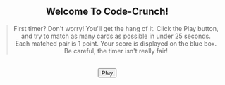 <style>
#greet-text{
    text-align: center;
}

.play-container{
    text-align: center;
}

.greet-container{
    text-align: center;
}

#play-button{
    display: block;
    margin: auto;
}

#close-game{
    display: none;
    margin: auto;
    background-color: rgb(223, 109, 109);
}

#game-container{
    position: relative !important;
    --bg-color: #90fff0 !important;
    --bg-color-light: #ff00c8; 
    background: linear-gradient(-45deg, var(--bg-color), var(--bg-color-light), var(--bg-color), var(--bg-color-light));
    background-size: 1200% 1200% !important;
    animation: gradient 7s ease infinite !important;
    text-align: center;
    width: 480px;
    height: 480px;
    border-radius: 20px;
    margin: auto;
    display: none;
}
#timer-container{
  display: none;
}
#bar{
  margin-top: 40px;
  font-family: 'Fira Mono', monospace !important;
  border-collapse: collapse;
  width: 100%;
  border-radius: 0.75em;
  box-shadow: 0 0 0.5em #175178;
  padding: 10px 10px;
}
.bar-1 {
  margin-left: 100px;
  width: 150px;
  height: 80px;
  border-radius: 40px;
  background-color: #90fff0;
  color: #000000;
  border: #ffffff;
}
#game {
  justify-self: center;
  display: grid;
  grid-template-columns: repeat(4, 1fr);
  grid-template-rows: repeat(4, 1fr);
  width: 450px;
  height: 450px;  
}
.flip-card {
  background-color: transparent;
  width: 100px;
  height: 100px;
  perspective: 1000px;
  margin-top: 0px;
  position: relative;
  text-align: center;
  transition: transform 0.6s;
  transform-style: preserve-3d;
}
.flip-card div {
  display: flex;
  justify-content: center;
  align-items: center;
  position: absolute;
  width: 100%;
  height: 100%;
  backface-visibility: hidden;
}
.flip-card .flip-card-front {
  width: 100px;
  height: 100px;
  background-color: #ff0000;
  border-radius: 20px;
}
.flip-card .flip-card-back {
  width: 100px;
  height: 100px;
  background-color: #f1dd00;
  transform: rotateY(180deg);
  border-radius: 20px;
}
.flip-card.flipped {
  transform: rotateY(180deg);
}
#canvas{
  position: relative;
  display: block;
  padding-top: 22px;
  margin: 21px
}
img {
  width: 50px;
  height: 50px;
}    
.frozen {
  pointer-events: none;
  opacity: 1;
}
.frozen-text {
  display: none;
  position: absolute;
  top: 50%;
  left: 50%;
  transform: translate(-50%, -50%);
  font-size: 36px;
  font-weight: bold;
  font-family: "Lucida Console", "Monaco", monospace;
  color: #ff9304;
  text-align: center;
}
.frozen .frozen-text {
  display: block;
}
#popup-image {
  position: absolute;
  display: none;
  top: 45%;
  left: 50%;
  transform: translate(-50%, -50%);
  width: 400px;
  height: 300px;
}
.timer {
  width: 200px;
  border: solid 1px #ffffff;
  border-radius: 6px;
}
.timer .inner {
  height: 15px;
  animation: timer-start;
  animation-duration: 40s;
  animation-iteration-count: 1;
  animation-fill-mode: forwards;
  animation-play-state: paused;
  animation-timing-function: linear;
  border-radius: 6px;
}
@keyframes timer-start {
  0% {
    width: 100%;
    background: #1aff00;
  }
  100% {
    width: 0%;
    background: #F00;
  }
}
#highscores{
  font-family: 'Fira Mono', monospace !important;
  border-collapse: collapse;
  width: 100%;
  border-radius: 0.75em;
  box-shadow: 0 0 0.5em #175178;
  padding: 10px 10px;
  display: table;
}         
</style>

<div class="greet-container">
  <h2>Welcome To Code-Crunch!</h2>
  <blockquote id = "greet-text">First timer? Don't worry! You'll get the hang of it. Click the Play button, and try to match as many cards as possible in under 25 seconds. Each matched pair is 1 point. Your score is displayed on the blue box. Be careful, the timer isn't really fair!</blockquote>
</div>
<br>
<div class="play-container">
  <button type="button" id="play-button">Play</button>
  <button type="button" id="close-game">Close</button>
  <div id="timer-container">
    <table id="bar">
      <tr>
        <th><button type="button" class="bar-1"><span id="match-count">Score</span></button></th>
        <th><div id='timer'></div></th>
      </tr>
    </table>
  </div>
  <br>
  <div id="game-container">
      <section id="canvas" class="hidden">
      <div id="game">
      </div>
      <img id="popup-image" src="{{site.baseurl}}/images/m.png">
    </section>
  </div>
  <br>
</div>
<script>

// for loop: creating 16 cards each with a unique id
var gameDiv = document.getElementById('game');
for (let i = 1; i <= 16; i++) {
  var flipCardDiv = document.createElement('div');
  flipCardDiv.id = 'flip-card-' + i;
  flipCardDiv.classList.add('flip-card');
  flipCardDiv.innerHTML = `
    <div class="flip-card-front"></div>
    <div class="flip-card-back"></div>
  `;
  gameDiv.appendChild(flipCardDiv);
}

// onevent click listeners for play button and close button (closing and starting the game restarts the game including score and timer)
var playbutton = document.getElementById("play-button");
playbutton.onclick = function() {
  document.getElementById("game-container").style.display = "block";
  document.getElementById("timer-container").style.display = "block";
  document.getElementById("play-button").style.display = "none";
  document.getElementById("close-game").style.display = "block";
}

// by using the randSide function it is assured that the items in the list are assigned to each card randomly with no repeats
var sides = document.querySelectorAll(".flip-card .flip-card-back");
function assignSides(sides) {
  // each image is listed twice since there are 16 cards
  var url = "{{site.baseurl}}/images/";   // for max efficiency
  // CITATION: all of the following images are from the website Font Awesome
  var possibleSides = [
                        url + "bug.png",
                        url + "bug.png", 
                        url + "c.png",
                        url + "c.png",  
                        url + "ch.png", 
                        url + "ch.png", 
                        url + "d.png", 
                        url + "d.png",
                        url + "e.png", 
                        url + "e.png",
                        url + "g.png",
                        url + "g.png",  
                        url + "s.png", 
                        url + "s.png", 
                        url + "sc.png",   
                        url + "sc.png"
                      ];

  var sidesPostReplay = possibleSides.slice();
  
  for (var i = 0; i < 16; i++) {
    var randomIndex = Math.floor(Math.random() * possibleSides.length);
    var side = possibleSides[randomIndex];
    // each image is randomly selected and returned while also being deleted from the list 
    possibleSides.splice(randomIndex, 1);
    sides[i].innerHTML = '<img src="' + side + '">';
  }

  if (typeof assignSides.initialized == 'undefined') {
    assignSides.initialized = true;
    // since the reset function relies on possibleSides being repeated, it is more efficient to make a copy of the list instead
    possibleSides = sidesPostReplay;  // sidesPostReplay = copy of possibleSides
  }
}

function unflipped(card) {
  // usage of NOT operator: items with the flipped class result in False, which is inverted by the NOT operator, resulting in True
  return !card.classList.contains("flipped");
}

// checking if the html property (image) of two selected cards match
var flippedCards = [];
function matched(flippedCards) {
  return (flippedCards[0].innerHTML == flippedCards[1].innerHTML);
}
// if cards don't match, they will stay flipped for 700ms and then the "flipped" class is removed from both cards
var hold = 700;
function hideCards(flippedCards) {
  setTimeout(function() {
    flippedCards[0].classList.remove("flipped");
    flippedCards[1].classList.remove("flipped");
  }, 
  hold);
}

// Once the game is restarted, images are assigned randomly and all cards will be face-down
var flipCardElements = document.querySelectorAll(".flip-card");
function reset(sides, flipCardElements) {
  assignSides(sides);
  flipCardElements.forEach(function(card) {
    card.classList.remove("flipped");
  });
}

var matchCountDisplay = document.querySelector("#match-count");
var matchCounter = 0;     // 0 initial score
// assignSides function called
assignSides(sides);
var canvas = document.querySelector("#canvas");   
canvas.addEventListener("click", function(event) {     // interactive area with click event listener
  if (event.target.classList.contains("flip-card-front")) {   
    // closest element with the flip-card class
    var card = event.target.closest(".flip-card");
    if (unflipped(card)) {
      // flipped cards assigned the class "flipped" and added to the flippedCards array
      card.classList.add("flipped");
      flippedCards.push(card);
    }
    // if two cards have been flipped
    if (flippedCards.length == 2) {
      if (matched(flippedCards)) {
        // update score
        matchCountDisplay.textContent = ++matchCounter;
      } else {
        // cards hidden if don't match
        hideCards(flippedCards);
      }
      // array emptied
      flippedCards = [];
    }
  }
});

// timer function with parameters
function initTimer(id, duration, callback) {
  var t = document.getElementById(id);
  t.className = 'timer';
  var tInner = document.createElement('div');
  tInner.className = 'inner';
  tInner.style.animationDuration = duration;
  if (typeof(callback) === 'function')
    tInner.addEventListener('animationend', callback);
    t.appendChild(tInner);
    // start animation
    tInner.style.animationPlayState = 'running';
}

addEventListener('load', () => initTimer('timer', '25s', () => {    // duration set to 25s
  var scrnfreeze = document.getElementById("game-container");     
  scrnfreeze.classList.add("frozen");                             // game is frozen once timer reaches zero
  document.getElementById("popup-image").style.display = "block";        // time's up message pop up
}));

// reseting: close button acts as a replay button
var closegame = document.getElementById("close-game");
closegame.onclick = function() {
  var scrnfreeze = document.getElementById("game-container");
  reset(sides, flipCardElements);   // reset function called
  matchCounter = 0;   // score reset
  matchCountDisplay.textContent = matchCounter;    // score display reset
  scrnfreeze.classList.remove("frozen");            // frozen effect removed
  document.getElementById("popup-image").style.display = "none";    // pop up removed
  document.getElementById("game-container").style.display = "none";
  document.getElementById("timer-container").style.display = "none";
  document.getElementById("play-button").style.display = "block";
  document.getElementById("close-game").style.display = "none";
}
</script>